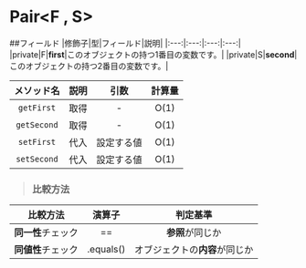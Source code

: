 # Pair<F , S>
##フィールド
|修飾子|型|フィールド|説明|
|:---:|:---:|:---:|:---:|
|private|F|**first**|このオブジェクトの持つ1番目の変数です。|
|private|S|**second**|このオブジェクトの持つ2番目の変数です。|

|メソッド名|説明|引数|計算量|
|:---:|:---:|:---:|:---:|
|`getFirst`|取得|-|O(1)|
|`getSecond`|取得|-|O(1)|
|`setFirst`|代入|設定する値|O(1)|
|`setSecond`|代入|設定する値|O(1)|
> ### 比較方法
|比較方法|演算子|判定基準|
|:---:|:---:|:---:|
|**同一性**チェック|==|**参照**が同じか|
|**同値性**チェック|.equals()|オブジェクトの**内容**が同じか|
